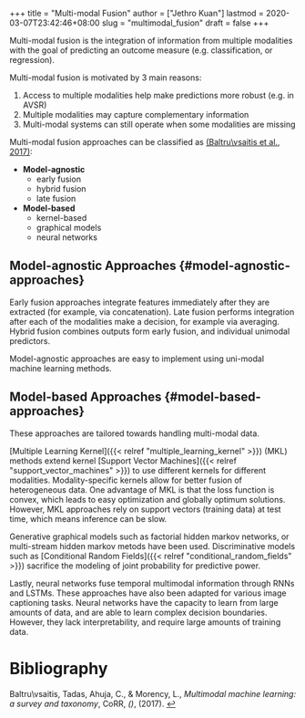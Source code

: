 +++
title = "Multi-modal Fusion"
author = ["Jethro Kuan"]
lastmod = 2020-03-07T23:42:46+08:00
slug = "multimodal_fusion"
draft = false
+++

Multi-modal fusion is the integration of information from multiple
modalities with the goal of predicting an outcome measure (e.g.
classification, or regression).

Multi-modal fusion is motivated by 3 main reasons:

1.  Access to multiple modalities help make predictions more robust
    (e.g. in AVSR)
2.  Multiple modalities may capture complementary information
3.  Multi-modal systems can still operate when some modalities are
    missing

Multi-modal fusion approaches can be classified as
<a id="fe1ca450aa5e404428b89a0e174b2e99" href="#baltrusaitis17:_multim_machin_learn">(Baltru\vsaitis et al., 2017)</a>:

-   **Model-agnostic**
    -   early fusion
    -   hybrid fusion
    -   late fusion
-   **Model-based**
    -   kernel-based
    -   graphical models
    -   neural networks


## Model-agnostic Approaches {#model-agnostic-approaches}

Early fusion approaches integrate features immediately after they are
extracted (for example, via concatenation). Late fusion performs
integration after each of the modalities make a decision, for example
via averaging. Hybrid fusion combines outputs form early fusion, and
individual unimodal predictors.

Model-agnostic approaches are easy to implement using uni-modal
machine learning methods.


## Model-based Approaches {#model-based-approaches}

These approaches are tailored towards handling multi-modal data.

[Multiple Learning Kernel]({{< relref "multiple_learning_kernel" >}}) (MKL) methods extend kernel [Support Vector Machines]({{< relref "support_vector_machines" >}})
to use different kernels for different modalities. Modality-specific
kernels allow for better fusion of heterogeneous data. One advantage
of MKL is that the loss function is convex, which leads to easy
optimization and globally optimum solutions. However, MKL approaches
rely on support vectors (training data) at test time, which means
inference can be slow.

Generative graphical models such as factorial hidden markov networks, or
multi-stream hidden markov metods have been used. Discriminative
models such as [Conditional Random Fields]({{< relref "conditional_random_fields" >}}) sacrifice the modeling of
joint probability for predictive power.

Lastly, neural networks fuse temporal multimodal information through
RNNs and LSTMs. These approaches have also been adapted for various
image captioning tasks. Neural networks have the capacity to learn
from large amounts of data, and are able to learn complex decision
boundaries. However, they lack interpretability, and require large
amounts of training data.

# Bibliography
<a id="baltrusaitis17:_multim_machin_learn" target="_blank">Baltru\vsaitis, Tadas, Ahuja, C., & Morency, L., *Multimodal machine learning: a survey and taxonomy*, CoRR, *()*,  (2017). </a> [↩](#fe1ca450aa5e404428b89a0e174b2e99)
